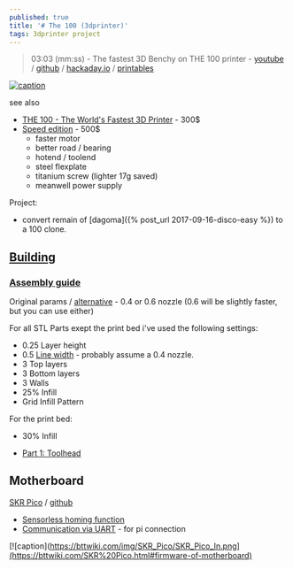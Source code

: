 ```yaml
---
published: true
title: '# The 100 (3dprinter)'
tags: 3dprinter project
---
```

>  03:03 (mm:ss) - The fastest 3D Benchy on THE 100 printer - [youtube](https://www.youtube.com/watch?v=vFl2jJjkkyE) / [github](https://github.com/MSzturc/the100) / [hackaday.io](https://hackaday.io/project/190348-the-100-the-fastest-3d-printer) / [printables](https://www.printables.com/@MattThePrintingNerd)

[![caption](https://raw.githubusercontent.com/MSzturc/the100/main/Build_Photos/THE-100.gif)](https://hackaday.io/project/190348-the-100-the-fastest-3d-printer)

see also
- [THE 100 - The World's Fastest 3D Printer](https://www.youtube.com/watch?v=0K9NM08S0IA&list=PLh9akXp2EH2ATO7fJ6EVeahKw5azFSTue&index=63) - 300$
- [Speed edition](https://www.youtube.com/watch?v=mJLalngCqEU) - 500$
	- faster motor
    - better road / bearing
    - hotend / toolend
    - steel flexplate
    - titanium screw (lighter 17g saved)
    - meanwell power supply

Project:
- convert remain of [dagoma]({% post_url 2017-09-16-disco-easy %}) to a 100 clone.

## [Building](https://www.printables.com/model/572689-the-100-v11-the-fastest-3d-printer-based-on-a-prin)

### [Assembly guide](https://theforgetful.dev/the100/1.1/overview/intro/)

Original params / [alternative](https://theforgetful.dev/the100/1.1/overview/before-you-print/#print-settings) - 0.4 or 0.6 nozzle (0.6 will be slightly faster, but you can use either)

For all STL Parts exept the print bed i've used the following settings:  
- 0.25 Layer height
- 0.5 [Line width](https://3dprinterly.com/how-to-get-the-perfect-line-width-setting/) - probably assume a 0.4 nozzle.
- 3 Top layers
- 3 Bottom layers
- 3 Walls
- 25% Infill
- Grid Infill Pattern

For the print bed:  
- 30% Infill
    
- [ Part 1: Toolhead](https://www.youtube.com/watch?v=fC4BB4BhjOo)

## Motherboard
[SKR Pico](https://bttwiki.com/SKR%20Pico.html#peripheral-interface) / [github](https://github.com/bigtreetech/SKR-Pico)
- [Sensorless homing function](https://bttwiki.com/SKR%20Pico.html#motherboard-led-meanings)
- [Communication via UART](https://bttwiki.com/SKR%20Pico.html#connection-with-raspberry-pi) - for pi connection

[![caption](https://bttwiki.com/img/SKR_Pico/SKR_Pico_In.png](https://bttwiki.com/SKR%20Pico.html#firmware-of-motherboard)